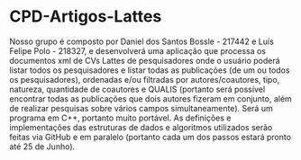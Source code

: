 CPD-Artigos-Lattes
==================
Nosso grupo é composto por Daniel dos Santos Bossle - 217442 e Luís Felipe Polo - 218327, e desenvolverá uma aplicação que
processa os documentos xml de CVs Lattes de pesquisadores onde o usuário poderá
listar todos os pesquisadores e
listar todas as publicações (de um ou todos os pesquisadores),
ordenadas e/ou filtradas por
autores/coautores, tipo, natureza, quantidade de coautores e QUALIS
(portanto será possível encontrar todas as publicações que dois autores fizeram em conjunto,
além de realizar pesquisas sobre vários campos simultaneamente).
Será um programa em C++, portanto muito portável.
As definições e implementações das estruturas de dados e algoritmos utilizados serão feitas via GitHub e em paralelo
(portanto cada um dos passos estará pronto até 25 de Junho).
